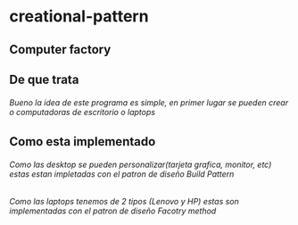 # creational-pattern
 
## Computer factory

## De que trata

###### Bueno la idea de este programa es simple, en primer lugar se pueden crear o computadoras de escritorio o laptops

## Como esta implementado

###### Como las desktop se pueden personalizar(tarjeta grafica, monitor, etc) estas estan impletadas con el patron de diseño Build Pattern 
###### Como las laptops tenemos de 2 tipos (Lenovo y HP) estas son implementadas con el patron de diseño Facotry method
